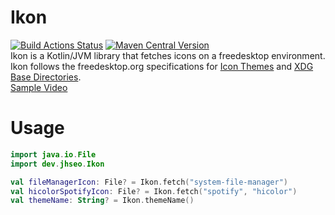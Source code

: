 # Ikon
[![Build Actions Status](https://github.com/Jhyub/Ikon/actions/workflows/build.yml/badge.svg)](https://github.com/Jhyub/Ikon/actions/workflows/build.yml?query=branch:master) [![Maven Central Version](https://img.shields.io/maven-central/v/dev.jhseo/ikon)](https://github.com/Jhyub/Ikon/releases)<br>
Ikon is a Kotlin/JVM library that fetches icons on a freedesktop environment.  
Ikon follows the freedesktop.org specifications for [Icon Themes](https://specifications.freedesktop.org/icon-theme-spec/icon-theme-spec-latest.html) and [XDG Base Directories](https://specifications.freedesktop.org/basedir-spec/basedir-spec-latest.html).  
[Sample Video](https://youtu.be/qxra2vHKsIw)

# Usage
```kotlin
import java.io.File
import dev.jhseo.Ikon

val fileManagerIcon: File? = Ikon.fetch("system-file-manager")
val hicolorSpotifyIcon: File? = Ikon.fetch("spotify", "hicolor")
val themeName: String? = Ikon.themeName()
```
